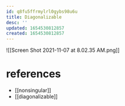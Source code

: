 ```yaml
---
id: q8fu5ffrmylrl0gybs98u6u
title: Diagonalizable
desc: ''
updated: 1654530812857
created: 1654530812857
---
```

![[Screen Shot 2021-11-07 at 8.02.35 AM.png]]
# references
- [[nonsingular]]
- [[diagonalizable]]

